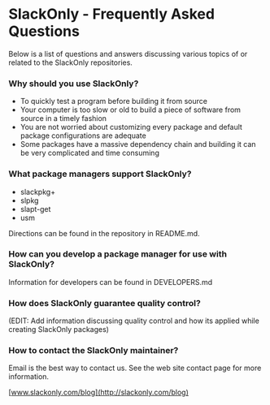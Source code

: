 # SlackOnly - Frequently Asked Questions

Below is a list of questions and answers discussing various topics of or
related to the SlackOnly repositories.

### Why should you use SlackOnly?

 * To quickly test a program before building it from source
 * Your computer is too slow or old to build a piece of software from
   source in a timely fashion
 * You are not worried about customizing every package and default
   package configurations are adequate
 * Some packages have a massive dependency chain and building it can be
   very complicated and time consuming

### What package managers support SlackOnly?

  * slackpkg+
  * slpkg
  * slapt-get
  * usm

Directions can be found in the repository in README.md.

### How can you develop a package manager for use with SlackOnly?

Information for developers can be found in DEVELOPERS.md

### How does SlackOnly guarantee quality control?

(EDIT: Add information discussing quality control and how its applied
while creating SlackOnly packages)

### How to contact the SlackOnly maintainer?

Email is the best way to contact us.  See the web site contact page for
more information.

[www.slackonly.com/blog](http://slackonly.com/blog)
